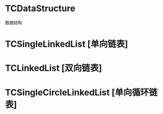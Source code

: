 # TCDataStructure
数据结构

# TCSingleLinkedList [单向链表]
# TCLinkedList [双向链表]
# TCSingleCircleLinkedList [单向循环链表]
